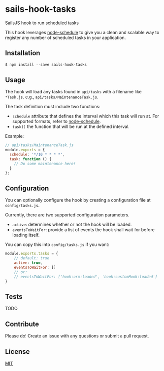 # sails-hook-tasks
SailsJS hook to run scheduled tasks

This hook leverages [node-schedule](https://github.com/node-schedule/node-schedule) to give you a clean and scalable way to register any number of scheduled tasks in your application.

## Installation
```js
$ npm install --save sails-hook-tasks
```

## Usage

The hook will load any tasks found in `api/tasks` with a filename like `*Task.js`. e.g., `api/tasks/MaintenanceTask.js`.

The task definition must include two functions:

- `schedule` attribute that defines the interval which this task will run at. For supported formats, refer to [node-schedule](https://github.com/node-schedule/node-schedule#cron-style-scheduling.).
- `task()` the function that will be run at the defined interval.

Example:

```js
// api/tasks/MaintenanceTask.js
module.exports = {
  schedule: '*/10 * * * *',
  task: function () {
    // Do some maintenance here!
  }
};
```

## Configuration

You can optionally configure the hook by creating a configuration file at `config/tasks.js`.

Currently, there are two supported configuration parameters.

- `active`: determines whether or not the hook will be loaded.
- `eventsToWaitFor`: provide a list of events the hook shall wait for before loading itself.

You can copy this into `config/tasks.js` if you want:

```js
module.exports.tasks = {
    // default: true
    active: true,
    eventsToWaitFor: []
    // or:
    // eventsToWaitFor: ['hook:orm:loaded', 'hook:customHook:loaded']
}
```

## Tests
TODO

## Contribute
Please do! Create an issue with any questions or submit a pull request.

## License
[MIT](https://github.com/servmetrics/sails-hook-tasks/blob/master/LICENSE)
